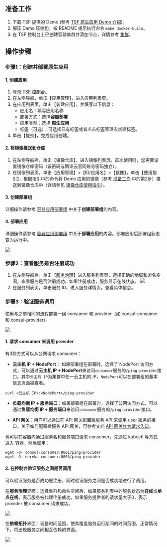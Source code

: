 ## 准备工作

1. 下载 TSF 提供的 Demo (参考 [TSF 原生应用 Demo 介绍](https://cloud.tencent.com/document/product/649/54148))。
2. 解压 Demo 压缩包，按 README 提示执行命令 `make docker-build`。
3. 在 TSF 控制台上已创建容器集群并添加节点，详情参考 [集群](https://cloud.tencent.com/document/product/649/13684)。

## 操作步骤

### 步骤1：创建并部署原生应用

#### 1. 创建应用

1. 登录 [TSF 控制台](https://console.cloud.tencent.com/tsf)。
2. 在左侧导航，单击【应用管理】，进入应用列表页。
3. 在应用列表页，单击【新建应用】，并填写以下信息：
   - 应用名：填写应用名称
   - 部署方式：选择**容器部署**
   - 应用类型：选择 **原生应用**
   - 标签（可选）：可选择已有标签或者点击标签管理去新建标签。
4. 单击【提交】，完成应用创建。

#### 2. 将镜像推送到仓库

1. 在左侧导航拦，单击【镜像仓库】，进入镜像列表页。首次使用时，您需要设置镜像仓库密码（该密码与腾讯云官网账号密码独立）。
2. 在镜像列表页，单击【应用管理】>【ID/应用名】>【镜像】，单击【使用指引】，根据指引中的命令将 Demo 应用的镜像（参考 [准备工作](#zb) 中的第2步）推送到镜像仓库中（详请参见 [镜像仓库使用指引](https://cloud.tencent.com/document/product/649/16695)）。

#### 3. 创建部署组

详细操作请参考 [容器应用部署组](https://cloud.tencent.com/document/product/649/15525) 中关于**创建部署组**的内容。

#### 4. 部署应用

详细操作请参考 [容器应用部署组](https://cloud.tencent.com/document/product/649/15525) 中关于**部署应用**的内容。部署应用后部署组状态变为运行中。

![](https://main.qcloudimg.com/raw/9f6267360bdc9216d45f2be2ed03c445.png)

### 步骤2：查看服务是否注册成功

1. 在左侧导航栏，单击【[服务治理](https://console.cloud.tencent.com/tsf/service)】进入服务列表页，选择正确的地域和命名空间，查看服务是否注册成功。如果注册成功，服务显示在线状态。
   ![](https://main.qcloudimg.com/raw/39452614a27038d9d055ed7389ed91ce.png)
2. 在服务列表页，单击服务 ID，进入服务详情页，查看具体信息。

### 步骤3：验证服务调用

使用与之前相同的流程部署一组 consumer 和 provider（如 consul-consumer 和 consul-provider）。

![](https://main.qcloudimg.com/raw/bfe411679daabf171d94a0e4553b010f.png)

#### 1. 请求 consumer 来调用 provider

有3种方式可以从公网请求 consumer：

- **云主机 IP + NodePort**： 如果部署组在部署时，选择了 NodePort 访问方式，可以通过**云主机 IP + NodePort**来访问`consumer`服务的`/ping-provider`接口。其中`云主机 IP`为集群中任一云主机的 IP，`NodePort`可以在部署组的基本信息页面被查看。
```
curl <云主机 IP>:<NodePort>/ping-provider
```

- **负载均衡 IP + 服务端口**：如果部署组在部署时，选择了公网访问方式，可以通过**负载均衡 IP + 服务端口**来访问`consumer`服务的`/ping-provider`接口。

- **API 网关**：用户可以通过在 API 网关配置微服务 API 来调用 user 服务的接口。关于如何配置微服务 API 网关，可参考文档 [API 网关作为请求入口](https://cloud.tencent.com/document/product/649/17644)。


也可以在容器内通过服务名和服务端口请求 consumer。先通过 kubectl 等方式进入 容器，然后调用：

```
wget -O- consul-consumer:8001/ping-provider
wget -O- eureka-consumer:8003/ping-provider
```

#### 2. 在控制台验证服务之间是否调用

可以验证服务是否成功被注册，同时验证服务之间是否成功地进行了调用。

在**服务治理**界面：选择集群和命名空间后，如果服务列表中的服务状态为**在线**或**单点在线**，表示服务被代理注册成功。如果服务提供者的请求量大于0，表示 provider 被 consumer 请求成功。

![](https://main.qcloudimg.com/raw/913e1b92a99b80f51735e93e2dcfc9c3.png)

在**依赖拓扑**界面：调整时间范围，使其覆盖服务运行期间的时间范围，正常情况下，将出现服务之间相互依赖的界面。

![](https://main.qcloudimg.com/raw/26aab83740bd04a28f20ae347214a943.png)
